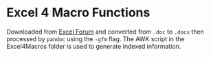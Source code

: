# Excel 4 Macro Functions

Downloaded from  [Excel Forum](https://www.excelforum.com/tips-and-tutorials/1170158-xl4-macro-functions.html)
and converted from `.doc` to `.docx` then processed by `pandoc` using the `-gfm` flag.
The AWK script in the Excel4Macros folder is used to generate indexed information.
